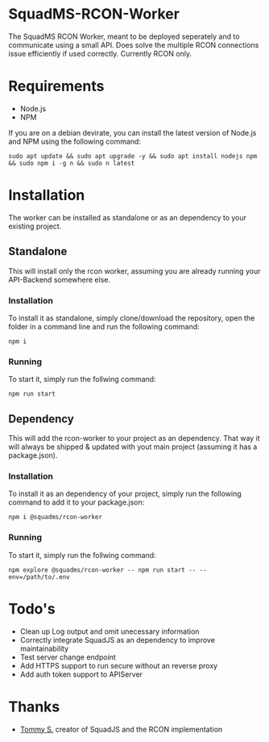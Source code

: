# SquadMS-RCON-Worker
The SquadMS RCON Worker, meant to be deployed seperately and to communicate using a small API. 
Does solve the multiple RCON connections issue efficiently if used correctly. Currently RCON only.

# Requirements
- Node.js
- NPM

If you are on a debian devirate, you can install the latest version of Node.js and NPM using the following command:
```
sudo apt update && sudo apt upgrade -y && sudo apt install nodejs npm && sudo npm i -g n && sudo n latest
```

# Installation
The worker can be installed as standalone or as an dependency to your existing project.

## Standalone
This will install only the rcon worker, assuming you are already running your API-Backend somewhere else.

### Installation
To install it as standalone, simply clone/download the repository, open the folder in a command line and run 
the following command:
```
npm i
```

### Running
To start it, simply run the follwing command:
```
npm run start
```

## Dependency
This will add the rcon-worker to your project as an dependency. That way it will always be shipped & updated with yout main project (assuming it has a package.json).

### Installation
To install it as an dependency of your project, simply run the following command to add it to your package.json:
```
npm i @squadms/rcon-worker
```

### Running
To start it, simply run the follwing command:
```
npm explore @squadms/rcon-worker -- npm run start -- --env=/path/to/.env
```

# Todo's
- Clean up Log output and omit unecessary information
- Correctly integrate SquadJS as an dependency to improve maintainability
- Test server change endpoint
- Add HTTPS support to run secure without an reverse proxy
- Add auth token support to APIServer

# Thanks
- [Tommy S.](https://github.com/Thomas-Smyth) creator of SquadJS and the RCON implementation
